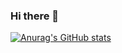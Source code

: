 ### Hi there 👋

[![Anurag's GitHub stats](https://github-readme-stats.vercel.app/api?username=ChrissDesy&hide=contribs,prs)](https://github.com/anuraghazra/github-readme-stats)
